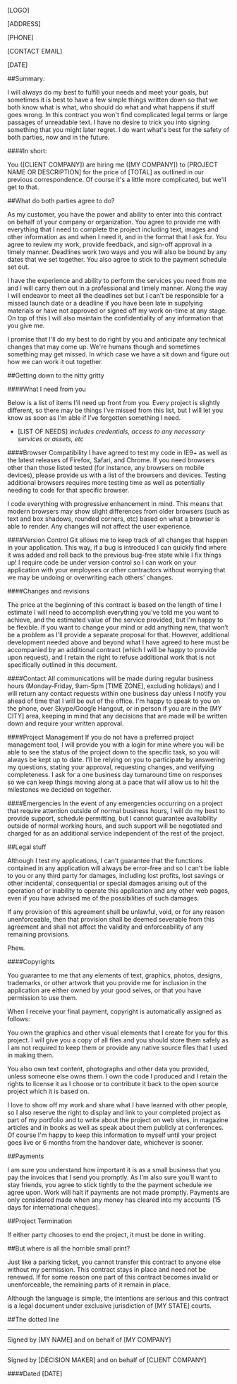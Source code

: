 [LOGO]

[ADDRESS]

[PHONE]

[CONTACT EMAIL]

[DATE]

##Summary:

I will always do my best to fulfill your needs and meet your goals, but sometimes it is best to have a few simple things written down so that we both know what is what, who should do what and what happens if stuff goes wrong. In this contract you won't find complicated legal terms or large passages of unreadable text. I have no desire to trick you into signing something that you might later regret. I do want what's best for the safety of both parties, now and in the future.

####In short:

You ([CLIENT COMPANY]) are hiring me ([MY COMPANY]) to [PROJECT NAME OR DESCRIPTION] for the price of [TOTAL] as outlined in our previous correspondence. Of course it's a little more complicated, but we'll get to that.

##What do both parties agree to do?

As my customer, you have the power and ability to enter into this contract on behalf of your company or organization. You agree to provide me with everything that I need to complete the project including text, images and other information as and when I need it, and in the format that I ask for. You agree to review my work, provide feedback, and sign-off approval in a timely manner. Deadlines work two ways and you will also be bound by any dates that we set together. You also agree to stick to the payment schedule set out.

I have the experience and ability to perform the services you need from me and I will carry them out in a professional and timely manner. Along the way I will endeavor to meet all the deadlines set but I can't be responsible for a missed launch date or a deadline if you have been late in supplying materials or have not approved or signed off my work on-time at any stage. On top of this I will also maintain the confidentiality of any information that you give me.

I promise that I'll do my best to do right by you and anticipate any technical changes that may come up. We're humans though and sometimes something may get missed. In which case we have a sit down and figure out how we can work it out together.

##Getting down to the nitty gritty

####What I need from you

Below is a list of items I’ll need up front from you. Every project is slightly different, so there may be things I’ve missed from this list, but I will let you know as soon as I'm able if I’ve forgotten something I need.

* [LIST OF NEEDS] *includes credentials, access to any necessary services or assets, etc*

####Browser Compatibility
I have agreed to test my code in IE9+ as well as the latest releases of Firefox, Safari, and Chrome. If you need browsers other than those listed tested (for instance, any browsers on mobile devices), please provide us with a list of the browsers and devices. Testing additional browsers requires more testing time as well as potentially needing to code for that specific browser.

I code everything with progressive enhancement in mind. This means that modern browsers may show slight differences from older browsers (such as text and box shadows, rounded corners, etc) based on what a browser is able to render. Any changes will not affect the user experience.

####Version Control
Git allows me to keep track of all changes that happen in your application. This way, if a bug is introduced I can quickly find where it was added and roll back to the previous bug-free state while I fix things up! I require code be under version control so I can work on your application with your employees or other contractors without worrying that we may be undoing or overwriting each others' changes.

####Changes and revisions

The price at the beginning of this contract is based on the length of time I estimate I will need to accomplish everything you’ve told me you want to achieve, and the estimated value of the service provided, but I'm happy to be flexible. If you want to change your mind or add anything new, that won’t be a problem as I'll provide a separate proposal for that. However, additional development needed above and beyond what I have agreed to here must be accompanied by an additional contract (which I will be happy to provide upon request), and I retain the right to refuse additional work that is not specifically outlined in this document.

####Contact
All communications will be made during regular business hours (Monday-Friday, 9am-5pm [TIME ZONE], excluding holidays) and I will return any contact requests within one business day unless I notify you ahead of time that I will be out of the office. I'm happy to speak to you on the phone, over Skype/Google Hangout, or in person if you are in the [MY CITY] area, keeping in mind that any decisions that are made will be written down and require your written approval.

####Project Management
If you do not have a preferred project management tool, I will provide you with a login for mine where you will be able to see the status of the project down to the specific task, so you will always be kept up to date. I’ll be relying on you to participate by answering my questions, stating your approval, requesting changes, and verifying completeness. I ask for a one business day turnaround time on responses so we can keep things moving along at a pace that will allow us to hit the milestones we decided on together.

####Emergencies
In the event of any emergencies occurring on a project that require attention outside of normal business hours, I will do my best to provide support, schedule permitting, but I cannot guarantee availability outside of normal working hours, and such support will be negotiated and charged for as an additional service independent of the rest of the project.

##Legal stuff

Although I test my applications, I can't guarantee that the functions contained in any application will always be error-free and so I can't be liable to you or any third party for damages, including lost profits, lost savings or other incidental, consequential or special damages arising out of the operation of or inability to operate this application and any other web pages, even if you have advised me of the possibilities of such damages.

If any provision of this agreement shall be unlawful, void, or for any reason unenforceable, then that provision shall be deemed severable from this agreement and shall not affect the validity and enforceability of any remaining provisions.

Phew.

####Copyrights

You guarantee to me that any elements of text, graphics, photos, designs, trademarks, or other artwork that you provide me for inclusion in the application are either owned by your good selves, or that you have permission to use them.

When I receive your final payment, copyright is automatically assigned as follows:

You own the graphics and other visual elements that I create for you for this project. I will give you a copy of all files and you should store them safely as I am not required to keep them or provide any native source files that I used in making them.

You also own text content, photographs and other data you provided, unless someone else owns them. I own the code I produced and I retain the rights to license it as I choose or to contribute it back to the open source project which it is based on.

I love to show off my work and share what I have learned with other people, so I also reserve the right to display and link to your completed project as part of my portfolio and to write about the project on web sites, in magazine articles and in books as well as speak about them publicly at conferences. Of course I'm happy to keep this information to myself until your project goes live or 6 months from the handover date, whichever is sooner.

##Payments

I am sure you understand how important it is as a small business that you pay the invoices that I send you promptly.  As I'm also sure you'll want to stay friends, you agree to stick tightly to the the payment schedule we agree upon.  Work will halt if payments are not made promptly.  Payments are only considered made when any money has cleared into my accounts (15 days for international cheques).

##Project Termination

If either party chooses to end the project, it must be done in writing.

##But where is all the horrible small print?

Just like a parking ticket, you cannot transfer this contract to anyone else without my permission. This contract stays in place and need not be renewed. If for some reason one part of this contract becomes invalid or unenforceable, the remaining parts of it remain in place.

Although the language is simple, the intentions are serious and this contract is a legal document under exclusive jurisdiction of [MY STATE] courts.

##The dotted line


__________________________________________________
Signed by [MY NAME] and on behalf of [MY COMPANY]


__________________________________________________
Signed by [DECISION MAKER] and on behalf of [CLIENT COMPANY]


####Dated [DATE]